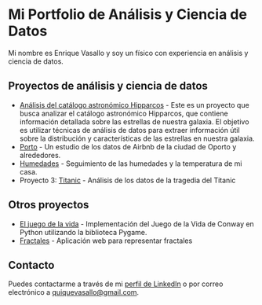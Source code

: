 # Mi Portfolio de Análisis y Ciencia de Datos

Mi nombre es Enrique Vasallo y soy un físico con experiencia en análisis y ciencia de datos.

## Proyectos de análisis y ciencia de datos

- [Análisis del catálogo astronómico Hipparcos](https://github.com/Vasallo94/Hipparcos) - Este es un proyecto que busca analizar el catálogo astronómico Hipparcos, que contiene información detallada sobre las estrellas de nuestra galaxia. El objetivo es utilizar técnicas de análisis de datos para extraer información útil sobre la distribución y características de las estrellas en nuestra galaxia.
- [Porto](https://github.com/Vasallo94/Porto) - Un estudio de los datos de Airbnb de la ciudad de Oporto y alrededores.
- [Humedades](https://github.com/Vasallo94/Humedades) - Seguimiento de las humedades y la temperatura de mi casa.
- Proyecto 3: [Titanic](https://github.com/Vasallo94/Titanic_analysis) - Análisis de los datos de la tragedia del Titanic

## Otros proyectos
- [El juego de la vida](https://github.com/Vasallo94/El_Juego_de_la_Vida_de_Conway) - Implementación del Juego de la Vida de Conway en Python utilizando la biblioteca Pygame.
- [Fractales](https://github.com/Vasallo94/Fractales) - Aplicación web para representar fractales

## Contacto

Puedes contactarme a través de mi [perfil de LinkedIn](https://www.linkedin.com/in/enrique-vasallo/) o por correo electrónico a quiquevasallo@gmail.com.



